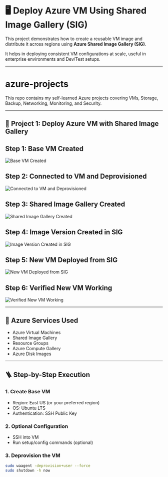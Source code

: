 # 🖥️ Deploy Azure VM Using Shared Image Gallery (SIG)

This project demonstrates how to create a reusable VM image and distribute it across regions using **Azure Shared Image Gallery (SIG)**.

It helps in deploying consistent VM configurations at scale, useful in enterprise environments and Dev/Test setups.

---

# azure-projects

This repo contains my self-learned Azure projects covering VMs, Storage, Backup, Networking, Monitoring, and Security.

---

## 📌 Project 1: Deploy Azure VM with Shared Image Gallery

## Step 1: Base VM Created
![Base VM Created]("\azure-vm-shared-image-gallery\project-01-vm-shared-image-gallery\images\Base_VM_Created.png.png")

## Step 2: Connected to VM and Deprovisioned
![Connected to VM and Deprovisioned]("\azure-vm-shared-image-gallery\project-01-vm-shared-image-gallery\images\Connected_to_VM_and_Deprovisioned.png.png")

## Step 3: Shared Image Gallery Created
![Shared Image Gallery Created]("\azure-vm-shared-image-gallery\project-01-vm-shared-image-gallery\images\Shared_Image_Gallery_Created.png.png")

## Step 4: Image Version Created in SIG
![Image Version Created in SIG]("\azure-vm-shared-image-gallery\project-01-vm-shared-image-gallery\images\Image_Version_Created_in_SIG.png.png")

## Step 5: New VM Deployed from SIG
![New VM Deployed from SIG]("\azure-vm-shared-image-gallery\project-01-vm-shared-image-gallery\images\New_VM_Deployed_from_SIG.png.png")

## Step 6: Verified New VM Working
![Verified New VM Working]("\azure-vm-shared-image-gallery\project-01-vm-shared-image-gallery\images\Verified_New_VM_Working.png.png")


---

## 🚀 Azure Services Used

- Azure Virtual Machines  
- Shared Image Gallery  
- Resource Groups  
- Azure Compute Gallery  
- Azure Disk Images

---

## 🪜 Step-by-Step Execution

### 1. Create Base VM
- Region: East US (or your preferred region)  
- OS: Ubuntu LTS  
- Authentication: SSH Public Key  

### 2. Optional Configuration
- SSH into VM  
- Run setup/config commands (optional)  

### 3. Deprovision the VM

```bash
sudo waagent -deprovision+user --force  
sudo shutdown -h now
